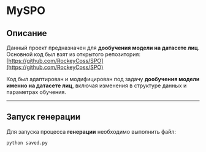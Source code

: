 # MySPO

## Описание
Данный проект предназначен для **дообучения модели на датасете лиц**.  
Основной код был взят из открытого репозитория:  
[https://github.com/RockeyCoss/SPO](https://github.com/RockeyCoss/SPO)

Код был адаптирован и модифицирован под задачу **дообучения модели именно на датасете лиц**, включая изменения в структуре данных и параметрах обучения.

---

## Запуск генерации
Для запуска процесса **генерации** необходимо выполнить файл:

```bash
python saved.py
